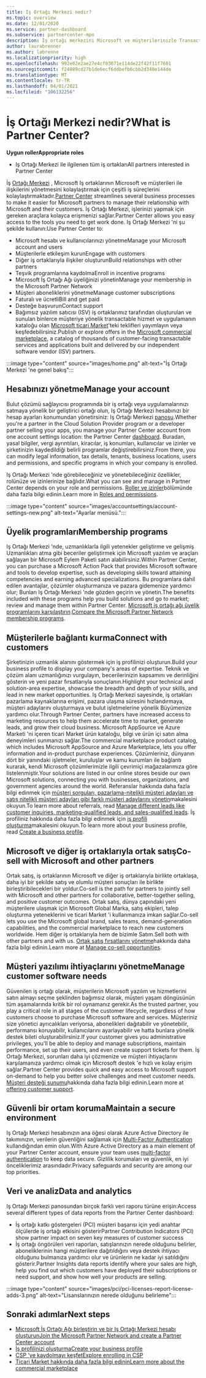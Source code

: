```yaml
---
title: İş Ortağı Merkezi nedir?
ms.topic: overview
ms.date: 12/01/2020
ms.service: partner-dashboard
ms.subservice: partnercenter-mpn
description: İş ortağı merkezini Microsoft ve müşterilerinizle Transact Business 'a kullanın
author: laurabrenner
ms.author: labrenne
ms.localizationpriority: high
ms.openlocfilehash: 992e02e2ae27e4cf03071e114de22f42f11f7601
ms.sourcegitcommit: f24089cd27b1de6ecf6ddbefb6cbb2d340e144de
ms.translationtype: MT
ms.contentlocale: tr-TR
ms.lasthandoff: 04/01/2021
ms.locfileid: "106132256"
---
```

# <a name="what-is-partner-center"></a><span data-ttu-id="a0e08-103">İş Ortağı Merkezi nedir?</span><span class="sxs-lookup"><span data-stu-id="a0e08-103">What is Partner Center?</span></span>

<span data-ttu-id="a0e08-104">**Uygun roller**</span><span class="sxs-lookup"><span data-stu-id="a0e08-104">**Appropriate roles**</span></span>

- <span data-ttu-id="a0e08-105">Iş Ortağı Merkezi ile ilgilenen tüm iş ortakları</span><span class="sxs-lookup"><span data-stu-id="a0e08-105">All partners interested in Partner Center</span></span>

<span data-ttu-id="a0e08-106">İş [Ortağı Merkezi](https://partner.microsoft.com/dashboard/home) , Microsoft Iş ortaklarının Microsoft ve müşterileri ile ilişkilerini yönetmesini kolaylaştırmak için çeşitli iş süreçlerini kolaylaştırmaktadır.</span><span class="sxs-lookup"><span data-stu-id="a0e08-106">[Partner Center](https://partner.microsoft.com/dashboard/home) streamlines several business processes to make it easier for Microsoft partners to manage their relationship with Microsoft and their customers.</span></span> <span data-ttu-id="a0e08-107">İş Ortağı Merkezi, işlerinizi yapmak için gereken araçlara kolayca erişmenizi sağlar.</span><span class="sxs-lookup"><span data-stu-id="a0e08-107">Partner Center allows you easy access to the tools you need to get work done.</span></span> <span data-ttu-id="a0e08-108">Iş Ortağı Merkezi 'ni şu şekilde kullanın:</span><span class="sxs-lookup"><span data-stu-id="a0e08-108">Use Partner Center to:</span></span>

- <span data-ttu-id="a0e08-109">Microsoft hesabı ve kullanıcılarınızı yönetme</span><span class="sxs-lookup"><span data-stu-id="a0e08-109">Manage your Microsoft account and users</span></span>
- <span data-ttu-id="a0e08-110">Müşterilerle etkileşim kurun</span><span class="sxs-lookup"><span data-stu-id="a0e08-110">Engage with customers</span></span>
- <span data-ttu-id="a0e08-111">Diğer iş ortaklarıyla ilişkiler oluşturun</span><span class="sxs-lookup"><span data-stu-id="a0e08-111">Build relationships with other partners</span></span>
- <span data-ttu-id="a0e08-112">Teşvik programlarına kaydolma</span><span class="sxs-lookup"><span data-stu-id="a0e08-112">Enroll in incentive programs</span></span>
- <span data-ttu-id="a0e08-113">Microsoft İş Ortağı Ağı üyeliğinizi yönetin</span><span class="sxs-lookup"><span data-stu-id="a0e08-113">Manage your membership in the Microsoft Partner Network</span></span>
- <span data-ttu-id="a0e08-114">Müşteri aboneliklerini yönetme</span><span class="sxs-lookup"><span data-stu-id="a0e08-114">Manage customer subscriptions</span></span>
- <span data-ttu-id="a0e08-115">Faturalı ve ücretli</span><span class="sxs-lookup"><span data-stu-id="a0e08-115">Bill and get paid</span></span>
- <span data-ttu-id="a0e08-116">Desteğe başvurun</span><span class="sxs-lookup"><span data-stu-id="a0e08-116">Contact support</span></span>
- <span data-ttu-id="a0e08-117">Bağımsız yazılım satıcısı (ISV) iş ortaklarımız tarafından oluşturulan ve sunulan binlerce müşteriye yönelik transactable hizmet ve uygulamanın kataloğu olan [Microsoft ticari Market](/azure/marketplace)'teki teklifleri yayımlayın veya keşfedebilirsiniz.</span><span class="sxs-lookup"><span data-stu-id="a0e08-117">Publish or explore offers in the [Microsoft commercial marketplace](/azure/marketplace), a catalog of thousands of customer-facing transactable services and applications built and delivered by our independent software vendor (ISV) partners.</span></span>

:::image type="content" source="images/home.png" alt-text="İş Ortağı Merkezi 'ne genel bakış":::

## <a name="manage-your-account"></a><span data-ttu-id="a0e08-119">Hesabınızı yönetme</span><span class="sxs-lookup"><span data-stu-id="a0e08-119">Manage your account</span></span>

<span data-ttu-id="a0e08-120">Bulut çözümü sağlayıcısı programında bir iş ortağı veya uygulamalarınızı satmaya yönelik bir geliştirici ortağı olun, Iş Ortağı Merkezi hesabınızı bir hesap ayarları konumundan yönetirsiniz: Iş Ortağı Merkezi [panosu](https://partner.microsoft.com/dashboard/home).</span><span class="sxs-lookup"><span data-stu-id="a0e08-120">Whether you're a partner in the Cloud Solution Provider program or a developer partner selling your apps, you manage your Partner Center account from one account settings location: the Partner Center [dashboard](https://partner.microsoft.com/dashboard/home).</span></span> <span data-ttu-id="a0e08-121">Buradan, yasal bilgiler, vergi ayrıntıları, kiracılar, iş konumları, kullanıcılar ve izinler ve şirketinizin kaydedildiği belirli programlar değiştirebilirsiniz.</span><span class="sxs-lookup"><span data-stu-id="a0e08-121">From there, you can modify legal information, tax details, tenants, business locations, users and permissions, and specific programs in which your company is enrolled.</span></span>

<span data-ttu-id="a0e08-122">Iş Ortağı Merkezi 'nde görebileceğiniz ve yönetebileceğiniz özellikler, rolünüze ve izinlerinize bağlıdır.</span><span class="sxs-lookup"><span data-stu-id="a0e08-122">What you can see and manage in Partner Center depends on your role and permissions.</span></span> <span data-ttu-id="a0e08-123">[Roller ve izinler](permissions-overview.md)bölümünde daha fazla bilgi edinin.</span><span class="sxs-lookup"><span data-stu-id="a0e08-123">Learn more in [Roles and permissions](permissions-overview.md).</span></span>

:::image type="content" source="images/accountsettings/account-settings-new.png" alt-text="Ayarlar menüsü.":::

## <a name="membership-programs"></a><span data-ttu-id="a0e08-125">Üyelik programları</span><span class="sxs-lookup"><span data-stu-id="a0e08-125">Membership programs</span></span>

<span data-ttu-id="a0e08-126">Iş Ortağı Merkezi 'nde, uzmanlıklarla ilgili yetenekler geliştirme ve gelişmiş Uzmanlıkları atma gibi beceriler geliştirmek için Microsoft yazılım ve araçları sağlayan bir Microsoft Eylem Paketi satın alabilirsiniz.</span><span class="sxs-lookup"><span data-stu-id="a0e08-126">Within Partner Center, you can purchase a Microsoft Action Pack that provides Microsoft software and tools to develop expertise, such as developing skills toward attaining competencies and earning advanced specializations.</span></span> <span data-ttu-id="a0e08-127">Bu programlara dahil edilen avantajlar, çözümler oluşturmanıza ve pazara gidemenize yardımcı olur; Bunları Iş Ortağı Merkezi 'nde gözden geçirin ve yönetin.</span><span class="sxs-lookup"><span data-stu-id="a0e08-127">The benefits included with these programs help you build solutions and go to market; review and manage them within Partner Center.</span></span> <span data-ttu-id="a0e08-128">[Microsoft iş ortağı ağı üyelik programlarını karşılaştırın](https://partner.microsoft.com/membership/compare-offers).</span><span class="sxs-lookup"><span data-stu-id="a0e08-128">[Compare the Microsoft Partner Network membership programs](https://partner.microsoft.com/membership/compare-offers).</span></span>

## <a name="connect-with-customers"></a><span data-ttu-id="a0e08-129">Müşterilerle bağlantı kurma</span><span class="sxs-lookup"><span data-stu-id="a0e08-129">Connect with customers</span></span>

<span data-ttu-id="a0e08-130">Şirketinizin uzmanlık alanını göstermek için iş profilinizi oluşturun.</span><span class="sxs-lookup"><span data-stu-id="a0e08-130">Build your business profile to display your company's areas of expertise.</span></span> <span data-ttu-id="a0e08-131">Teknik ve çözüm alanı uzmanlığınızı vurgulayın, becerilerinizin kapsamını ve derinliğini gösterin ve yeni pazar fırsatlarıyla sonuçlanın.</span><span class="sxs-lookup"><span data-stu-id="a0e08-131">Highlight your technical and solution-area expertise, showcase the breadth and depth of your skills, and lead in new market opportunities.</span></span> <span data-ttu-id="a0e08-132">Iş Ortağı Merkezi sayesinde, iş ortakları pazarlama kaynaklarına erişimi, pazara ulaşma süresini hızlandırmaya, müşteri adaylarını oluşturmaya ve bulut işletmelerine yönelik Büyümenize yardımcı olur.</span><span class="sxs-lookup"><span data-stu-id="a0e08-132">Through Partner Center, partners have increased access to marketing resources to help them accelerate time to market, generate leads, and grow their cloud business.</span></span> <span data-ttu-id="a0e08-133">Microsoft AppSource ve Azure Marketi 'ni içeren ticari Market ürün kataloğu, bilgi ve ürün içi satın alma deneyimleri sunmanızı sağlar.</span><span class="sxs-lookup"><span data-stu-id="a0e08-133">The commercial marketplace product catalog, which includes Microsoft AppSource and Azure Marketplace, lets you offer information and in-product purchase experiences.</span></span> <span data-ttu-id="a0e08-134">Çözümleriniz, dünyanın dört bir yanındaki işletmeler, kuruluşlar ve kamu kurumları ile bağlantı kurarak, kendi Microsoft çözümlerimizle ilgili çevrimiçi mağazalarımıza göre listelenmiştir.</span><span class="sxs-lookup"><span data-stu-id="a0e08-134">Your solutions are listed in our online stores beside our own Microsoft solutions, connecting you with businesses, organizations, and government agencies around the world.</span></span> <span data-ttu-id="a0e08-135">Referanslar hakkında daha fazla bilgi edinmek için [müşteri sorguları, pazarlama-nitelikli müşteri adayları ve satış nitelikli müşteri adayları gibi farklı müşteri adaylarını yönetin](manage-leads.md)makalesini okuyun.</span><span class="sxs-lookup"><span data-stu-id="a0e08-135">To learn more about referrals, read [Manage different leads like customer inquiries, marketing-qualified leads, and sales-qualified leads](manage-leads.md).</span></span> <span data-ttu-id="a0e08-136">İş profiliniz hakkında daha fazla bilgi edinmek için [iş profili oluşturma](create-a-marketing-profile.md)makalesini okuyun.</span><span class="sxs-lookup"><span data-stu-id="a0e08-136">To learn more about your business profile, read [Create a business profile](create-a-marketing-profile.md).</span></span>

## <a name="co-sell-with-microsoft-and-other-partners"></a><span data-ttu-id="a0e08-137">Microsoft ve diğer iş ortaklarıyla ortak satış</span><span class="sxs-lookup"><span data-stu-id="a0e08-137">Co-sell with Microsoft and other partners</span></span>

<span data-ttu-id="a0e08-138">Ortak satış, iş ortaklarının Microsoft ve diğer iş ortaklarıyla birlikte ortaklaşa, daha iyi bir şekilde satış ve olumlu müşteri sonuçları ile birlikte birleştiribilecekleri bir yoldur.</span><span class="sxs-lookup"><span data-stu-id="a0e08-138">Co-sell is the path for partners to jointly sell with Microsoft and other partners for collaborative, better-together selling, and positive customer outcomes.</span></span> <span data-ttu-id="a0e08-139">Ortak satış, dünya çapındaki yeni müşterilere ulaşmak için Microsoft Global Marka, satış ekipleri, talep oluşturma yeteneklerini ve ticari Market 'i kullanmanıza imkan sağlar.</span><span class="sxs-lookup"><span data-stu-id="a0e08-139">Co-sell lets you use the Microsoft global brand, sales teams, demand-generation capabilities, and the commercial marketplace to reach new customers worldwide.</span></span> <span data-ttu-id="a0e08-140">Hem diğer iş ortaklarıyla hem de bizimle Satım.</span><span class="sxs-lookup"><span data-stu-id="a0e08-140">Sell both with other partners and with us.</span></span> <span data-ttu-id="a0e08-141">[Ortak satış fırsatlarını yönetme](manage-co-sell-opportunities.md)hakkında daha fazla bilgi edinin.</span><span class="sxs-lookup"><span data-stu-id="a0e08-141">Learn more at [Manage co-sell opportunities](manage-co-sell-opportunities.md).</span></span>

## <a name="manage-customer-software-needs"></a><span data-ttu-id="a0e08-142">Müşteri yazılımı ihtiyaçlarını yönetme</span><span class="sxs-lookup"><span data-stu-id="a0e08-142">Manage customer software needs</span></span>

<span data-ttu-id="a0e08-143">Güvenilen iş ortağı olarak, müşterilerin Microsoft yazılım ve hizmetlerini satın almayı seçme şeklinden bağımsız olarak, müşteri yaşam döngüsünün tüm aşamalarında kritik bir rol oynamanız gerekir.</span><span class="sxs-lookup"><span data-stu-id="a0e08-143">As the trusted partner, you play a critical role in all stages of the customer lifecycle, regardless of how customers choose to purchase Microsoft software and services.</span></span> <span data-ttu-id="a0e08-144">Müşteriniz size yönetici ayrıcalıkları veriyorsa, abonelikleri dağıtabilir ve yönetebilir, performansı koruyabilir, kullanıcılarını ayarlayabilir ve hatta bunlara yönelik destek bileti oluşturabilirsiniz.</span><span class="sxs-lookup"><span data-stu-id="a0e08-144">If your customer gives you administrative privileges, you'll be able to deploy and manage subscriptions, maintain performance, set up their users, and even create support tickets for them.</span></span> <span data-ttu-id="a0e08-145">İş Ortağı Merkezi, sorunları daha iyi çözmenize ve müşteri ihtiyaçlarını karşılamanıza yardımcı olmak için Microsoft destek 'e hızlı ve kolay erişim sağlar.</span><span class="sxs-lookup"><span data-stu-id="a0e08-145">Partner Center provides quick and easy access to Microsoft support on-demand to help you better solve challenges and meet customer needs.</span></span> <span data-ttu-id="a0e08-146">[Müşteri desteği sunumu](customer-support.md)hakkında daha fazla bilgi edinin.</span><span class="sxs-lookup"><span data-stu-id="a0e08-146">Learn more at [offering customer support](customer-support.md).</span></span>

## <a name="maintain-a-secure-environment"></a><span data-ttu-id="a0e08-147">Güvenli bir ortam koruma</span><span class="sxs-lookup"><span data-stu-id="a0e08-147">Maintain a secure environment</span></span>

<span data-ttu-id="a0e08-148">Iş Ortağı Merkezi hesabınızın ana öğesi olarak Azure Active Directory ile takımınızın, verilerin güvenliğini sağlamak için [Multi-Factor Authentication](partner-security-requirements-mandating-mfa.md) kullandığından emin olun.</span><span class="sxs-lookup"><span data-stu-id="a0e08-148">With Azure Active Directory as a main element of your Partner Center account, ensure your team uses [multi-factor authentication](partner-security-requirements-mandating-mfa.md) to keep data secure.</span></span> <span data-ttu-id="a0e08-149">Gizlilik korumaları ve güvenlik, en iyi önceliklerimiz arasındadır.</span><span class="sxs-lookup"><span data-stu-id="a0e08-149">Privacy safeguards and security are among our top priorities.</span></span>

## <a name="data-and-analytics"></a><span data-ttu-id="a0e08-150">Veri ve analiz</span><span class="sxs-lookup"><span data-stu-id="a0e08-150">Data and analytics</span></span>

<span data-ttu-id="a0e08-151">Iş Ortağı Merkezi panosundan birçok farklı veri raporu türüne erişin:</span><span class="sxs-lookup"><span data-stu-id="a0e08-151">Access several different types of data reports from the Partner Center dashboard:</span></span>

- <span data-ttu-id="a0e08-152">İş ortağı katkı göstergeleri (PCI) müşteri başarısı için yedi anahtar ölçülerde iş ortağı etkisini gösterir</span><span class="sxs-lookup"><span data-stu-id="a0e08-152">Partner Contribution Indicators (PCI) show partner impact on seven key measures of customer success</span></span>
- <span data-ttu-id="a0e08-153">İş ortağı öngörüleri veri raporları, satışlarınızın nerede olduğunu belirler, aboneliklerinin hangi müşterilere dağıtıldığını veya destek ihtiyacı olduğunu bulmanıza yardımcı olur ve ürünlerin ne kadar iyi satıldığını gösterir.</span><span class="sxs-lookup"><span data-stu-id="a0e08-153">Partner Insights data reports identify where your sales are high, help you find out which customers have deployed their subscriptions or need support, and show how well your products are selling.</span></span>

:::image type="content" source="images/pci/pci-licenses-report-license-adds-3.png" alt-text="Lisanslarınızın nerede olduğunu belirleme":::

## <a name="next-steps"></a><span data-ttu-id="a0e08-155">Sonraki adımlar</span><span class="sxs-lookup"><span data-stu-id="a0e08-155">Next steps</span></span>

- [<span data-ttu-id="a0e08-156">Microsoft İş Ortağı Ağı birleştirin ve bir Iş Ortağı Merkezi hesabı oluşturun</span><span class="sxs-lookup"><span data-stu-id="a0e08-156">Join the Microsoft Partner Network and create a Partner Center account</span></span>](mpn-create-a-partner-center-account.md)
- [<span data-ttu-id="a0e08-157">İş profilinizi oluşturma</span><span class="sxs-lookup"><span data-stu-id="a0e08-157">Create your business profile</span></span>](create-a-marketing-profile.md)
- [<span data-ttu-id="a0e08-158">CSP 'ye kaydolmayı keşfet</span><span class="sxs-lookup"><span data-stu-id="a0e08-158">Explore enrolling in CSP</span></span>](csp-overview.md)
- [<span data-ttu-id="a0e08-159">Ticari Market hakkında daha fazla bilgi edinin</span><span class="sxs-lookup"><span data-stu-id="a0e08-159">Learn more about the commercial marketplace</span></span>](csp-commercial-marketplace-overview.md)
